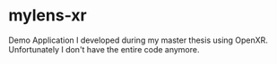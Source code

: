 # mylens-xr

Demo Application I developed during my master thesis using OpenXR. Unfortunately I don't have the entire code anymore.
